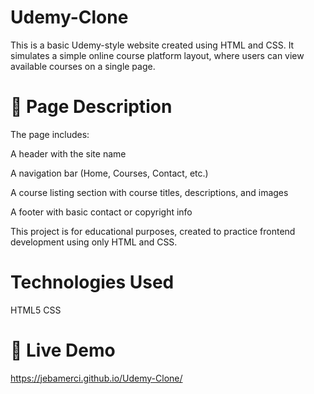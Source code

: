 # Udemy-Clone

This is a basic Udemy-style website created using HTML and CSS. It simulates a simple online course platform layout, where users can view available courses on a single page.

# 📄 Page Description
The page includes:

A header with the site name 

A navigation bar (Home, Courses, Contact, etc.)

A course listing section with course titles, descriptions, and images

A footer with basic contact or copyright info

This project is for educational purposes, created to practice frontend development using only HTML and CSS.

# Technologies Used
HTML5
CSS

# 🔗 Live Demo
   https://jebamerci.github.io/Udemy-Clone/
